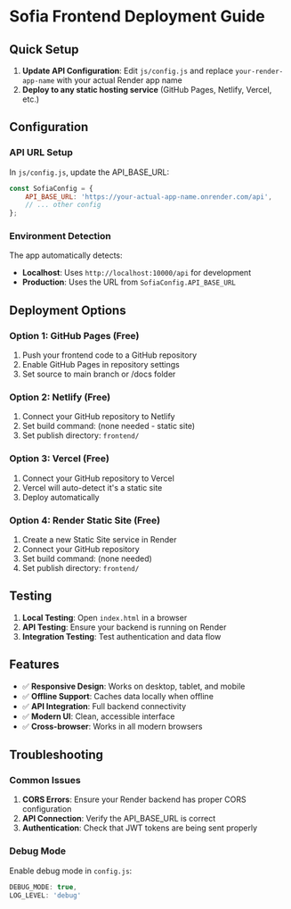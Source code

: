 # Sofia Frontend Deployment Guide

## Quick Setup

1. **Update API Configuration**: Edit `js/config.js` and replace `your-render-app-name` with your actual Render app name
2. **Deploy to any static hosting service** (GitHub Pages, Netlify, Vercel, etc.)

## Configuration

### API URL Setup

In `js/config.js`, update the API_BASE_URL:

```javascript
const SofiaConfig = {
    API_BASE_URL: 'https://your-actual-app-name.onrender.com/api',
    // ... other config
};
```

### Environment Detection

The app automatically detects:
- **Localhost**: Uses `http://localhost:10000/api` for development
- **Production**: Uses the URL from `SofiaConfig.API_BASE_URL`

## Deployment Options

### Option 1: GitHub Pages (Free)
1. Push your frontend code to a GitHub repository
2. Enable GitHub Pages in repository settings
3. Set source to main branch or /docs folder

### Option 2: Netlify (Free)
1. Connect your GitHub repository to Netlify
2. Set build command: (none needed - static site)
3. Set publish directory: `frontend/`

### Option 3: Vercel (Free)
1. Connect your GitHub repository to Vercel
2. Vercel will auto-detect it's a static site
3. Deploy automatically

### Option 4: Render Static Site (Free)
1. Create a new Static Site service in Render
2. Connect your GitHub repository
3. Set build command: (none needed)
4. Set publish directory: `frontend/`

## Testing

1. **Local Testing**: Open `index.html` in a browser
2. **API Testing**: Ensure your backend is running on Render
3. **Integration Testing**: Test authentication and data flow

## Features

- ✅ **Responsive Design**: Works on desktop, tablet, and mobile
- ✅ **Offline Support**: Caches data locally when offline
- ✅ **API Integration**: Full backend connectivity
- ✅ **Modern UI**: Clean, accessible interface
- ✅ **Cross-browser**: Works in all modern browsers

## Troubleshooting

### Common Issues

1. **CORS Errors**: Ensure your Render backend has proper CORS configuration
2. **API Connection**: Verify the API_BASE_URL is correct
3. **Authentication**: Check that JWT tokens are being sent properly

### Debug Mode

Enable debug mode in `config.js`:
```javascript
DEBUG_MODE: true,
LOG_LEVEL: 'debug'
``` 
